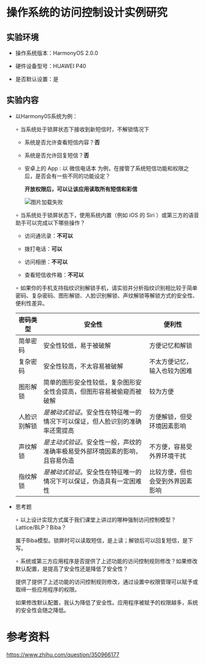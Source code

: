 # 操作系统的访问控制设计实例研究

## 实验环境

- 操作系统版本：HarmonyOS 2.0.0

- 硬件设备型号：HUAWEI P40

- 是否默认设置：是

## 实验内容

- 以Harmony0S系统为例：

  $\circ$ 当系统处于锁屏状态下接收到新短信时，不解锁情况下

    - 系统是否允许查看短信内容？**否**

    - 系统是否允许回复短信？**否**

    - 安卓上的 App : 以 微信电话本 为例，在接管了系统短信功能和权限之后，是否会有一些不同的功能设定？
      
      **开放权限后，可以让该应用读取所有短信和彩信**

      ![图片加载失败](/img/access.jpg)

  $\circ$ 当系统处于锁屏状态下，使用系统内置（例如 iOS 的 Siri ）或第三方的语音助手可以完成以下哪些操作？

    - 访问通讯录：**不可以**

    - 拨打电话：**可以**

    - 访问相册：**不可以**

    - 查看短信收件箱：**不可以**

  $\circ$ 如果你的手机支持指纹识别解锁手机，请实验并分析指纹识别相比较于简单密码、复杂密码、图形解锁、人脸识别解锁、声纹解锁等解锁方式的安全性、便利性差异。

    |   密码类型   |    安全性   |     便利性   |
    | ----------- | ----------- | ----------- |
    | 简单密码 | 安全性较低，易于被破解 | 方便记忆和解锁 |
    | 复杂密码 | 安全性较高，不太容易被破解 | 不太方便记忆，输入也较为困难 |
    | 图形解锁 | 简单的图形安全性较低，复杂图形安全性会提高，但图形容易被偷窥而被破解 | 较为方便 |
    | 人脸识别解锁 | *是被动式验证*。安全性在特征唯一的情况下可以保证，但人脸识别的准确率还需提高 | 方便解锁，但受环境因素影响 |
    | 声纹解锁 | *是主动式验证*。安全性一般，声纹的准确率极易受外部环境因素的影响，且容易伪造 | 不方便，容易受外界环境干扰 |
    | 指纹解锁 | *是被动式验证*。安全性在特征唯一的情况下可以保证，伪造具有一定困难性 | 比较方便，但也会受到外界因素影响 |

- 思考题

    $\circ$ 以上设计实现方式属于我们课堂上讲过的哪种强制访问控制模型？Lattice/BLP？Biba？

    属于Biba模型。锁屏时可以读取短信，是上读；解锁后可以回复短信，是下写。

    $\circ$ 系统或第三方应用程序是否提供了上述功能的访问控制规则修改？如果修改默认配置，是提高了安全性还是降低了安全性？

    提供了提供了上述功能的访问控制规则修改，通过设置中权限管理可以赋予或取缔一些应用程序的权限。

    如果修改默认配置，我认为降低了安全性。应用程序被赋予的权限越多，系统的安全性会随之降低。

# 参考资料

https://www.zhihu.com/question/350966177